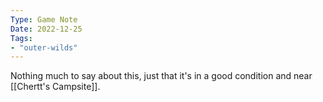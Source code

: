 ```yaml
---
Type: Game Note
Date: 2022-12-25
Tags:
- "outer-wilds"
---
```

Nothing much to say about this, just that it's in a good condition and near [[Chertt's Campsite]].
